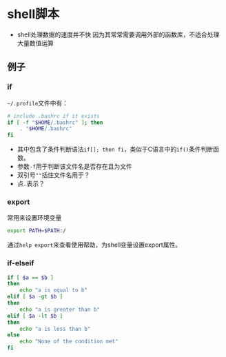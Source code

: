 # shell脚本

* shell处理数据的速度并不快
  因为其常常需要调用外部的函数库，不适合处理大量数值运算

## 例子

### if

`~/.profile`文件中有：
``` bash
# include .bashrc if it exists
if [ -f "$HOME/.bashrc" ]; then
    . "$HOME/.bashrc"
fi
```
* 其中包含了条件判断语法`if[]; then fi`，类似于C语言中的`if()`条件判断函数。
* 参数`-f`用于判断该文件名是否存在且为文件
* 双引号`""`括住文件名用于？
* 点`.`表示？
### export

常用来设置环境变量
``` bash
export PATH=$PATH:/
```
通过`help export`来查看使用帮助，为shell变量设置export属性。

### if-elseif

``` bash
if [ $a == $b ]
then
    echo "a is equal to b"
elif [ $a -gt $b ]
then
    echo "a is greater than b"
elif [ $a -lt $b ]
then
    echo "a is less than b"
else
    echo "None of the condition met"
fi
```